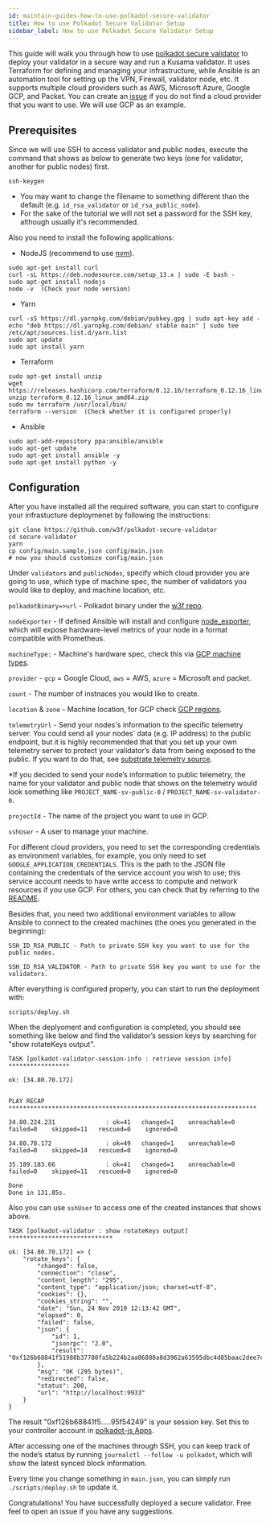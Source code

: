 ```yaml
---
id: maintain-guides-how-to-use-polkadot-secure-validator
title: How to use Polkadot Secure Validator Setup
sidebar_label: How to use Polkadot Secure Validator Setup
---
```


This guide will walk you through how to use
[polkadot secure validator](https://github.com/w3f/polkadot-secure-validator) to deploy your
validator in a secure way and run a Kusama validator. It uses Terraform for defining and managing
your infrastructure, while Ansible is an automation tool for setting up the VPN, Firewall,
validator node, etc. It supports multiple cloud providers such as AWS, Microsoft Azure, Google GCP,
and Packet. You can create an [issue](https://github.com/w3f/polkadot-secure-validator/issues) if
you do not find a cloud provider that you want to use. We will use GCP as an example.

## Prerequisites
Since we will use SSH to access validator and public nodes, execute the command that shows as below
to generate two keys (one for validator, another for public nodes) first.

```
ssh-keygen
```

- You may want to change the filename to something different than the default (e.g.
  `id_rsa_validator` or `id_rsa_public_node`).
- For the sake of the tutorial we will not set a password for the SSH key, although usually it's
  recommended.

Also you need to install the following applications:

- NodeJS (recommend to use [nvm](https://github.com/nvm-sh/nvm)).
```
sudo apt-get install curl
curl -sL https://deb.nodesource.com/setup_13.x | sudo -E bash -
sudo apt-get install nodejs
node -v  (Check your node version)
```
- Yarn
```
curl -sS https://dl.yarnpkg.com/debian/pubkey.gpg | sudo apt-key add -
echo "deb https://dl.yarnpkg.com/debian/ stable main" | sudo tee /etc/apt/sources.list.d/yarn.list
sudo apt update
sudo apt install yarn
```
- Terraform
```
sudo apt-get install unzip
wget https://releases.hashicorp.com/terraform/0.12.16/terraform_0.12.16_linux_amd64.zip
unzip terraform_0.12.16_linux_amd64.zip
sudo mv terraform /usr/local/bin/
terraform --version  (Check whether it is configured properly)
```
- Ansible
```
sudo apt-add-repository ppa:ansible/ansible
sudo apt-get update
sudo apt-get install ansible -y
sudo apt-get install python -y
```

## Configuration

After you have installed all the required software, you can start to configure your infrastucture
deploymenet by following the instructions:

```
git clone https://github.com/w3f/polkadot-secure-validator
cd secure-validator
yarn
cp config/main.sample.json config/main.json
# now you should customize config/main.json
```

Under `validators` and `publicNodes`, specify which cloud provider you are going to use, which type
of machine spec, the number of validators you would like to deploy, and machine location, etc.

`polkadotBinary=>url` - Polkadot binary under the
[w3f repo](https://github.com/w3f/polkadot/releases).

`nodeExporter` - If defined Ansible will install and configure
[node_exporter](https://github.com/prometheus/node_exporter), which will expose hardware-level
metrics of your node in a format compatible with Prometheus.

`machineType:` - Machine's hardware spec, check this via
[GCP machine types](https://cloud.google.com/compute/docs/machine-types).

`provider` - `gcp` = Google Cloud, `aws` = AWS, `azure` = Microsoft and packet.

`count` - The number of instnaces you would like to create.

`location` & `zone` - Machine location, for GCP check
[GCP regions](https://cloud.google.com/compute/docs/regions-zones/).

`telemetryUrl` - Send your nodes's information to the specific telemetry server. You could send all
your nodes' data (e.g. IP address) to the public endpoint, but it is highly recommended that that
you set up your own telemetry server to protect your validator’s data from being exposed to the
public. If you want to do that, see
[substrate telemetry source](https://github.com/paritytech/substrate-telemetry).

\*If you decided to send your node’s information to public telemetry, the name for your validator
and public node that shows on the telemetry would look something like
`PROJECT_NAME-sv-public-0` / `PROJECT_NAME-sv-validator-0`.

`projectId` - The name of the project you want to use in GCP.

`sshUser` - A user to manage your machine.

For different cloud providers, you need to set the corresponding credentials as environment
variables, for example, you only need to set `GOOGLE_APPLICATION_CREDENTIALS`. This is the path to
the JSON file containing the credentials of the service account you wish to use; this service
account needs to have write access to compute and network resources if you use GCP. For others, you
can check that by referring to the
[README](https://github.com/w3f/polkadot-secure-validator#prerequisites).

Besides that, you need two additional environment variables to allow Ansible to connect to the
created machines (the ones you generated in the beginning):

```
SSH_ID_RSA_PUBLIC - Path to private SSH key you want to use for the public nodes.

SSH_ID_RSA_VALIDATOR - Path to private SSH key you want to use for the validators.
```

After everything is configured properly, you can start to run the deployment with:

```
scripts/deploy.sh
```

When the deplyoment and configuration is completed, you should see something like below and find
the validator’s session keys by searching for "show rotateKeys output".

```
TASK [polkadot-validator-session-info : retrieve session info] *****************

ok: [34.80.70.172]


PLAY RECAP *********************************************************************

34.80.224.231              : ok=41   changed=1    unreachable=0    failed=0    skipped=11   rescued=0    ignored=0

34.80.70.172               : ok=49   changed=1    unreachable=0    failed=0    skipped=14   rescued=0    ignored=0

35.189.183.66              : ok=41   changed=1    unreachable=0    failed=0    skipped=11   rescued=0    ignored=0

Done
Done in 131.85s.
```

Also you can use `sshUser` to access one of the created instances that shows above.

```
TASK [polkadot-validator : show rotateKeys output] *****************************

ok: [34.80.70.172] => {
    "rotate_keys": {
        "changed": false,
        "connection": "close",
        "content_length": "295",
        "content_type": "application/json; charset=utf-8",
        "cookies": {},
        "cookies_string": "",
        "date": "Sun, 24 Nov 2019 12:13:42 GMT",
        "elapsed": 0,
        "failed": false,
        "json": {
            "id": 1,
            "jsonrpc": "2.0",
            "result": "0xf126b68841f51988b37780fa5b224b2aa86888a8d3962a63595dbc4d85baac2dee7c9900c8ddfad1991a8884e58273f06d5c1dbfc3dc6000c037185ccead9d692a3b3396cdd7e2def520682d65ad7e8ca234fb17630b428752e6150462998b4362a2b7e201657c8084ae8215bd142458ccd69506d08b18925dc897fb95f54249"
        },
        "msg": "OK (295 bytes)",
        "redirected": false,
        "status": 200,
        "url": "http://localhost:9933"
    }
}
```

The result "0xf126b68841f5…..95f54249" is your session key. Set this to your controller account in
[polkadot-js Apps](https://polkadot.js.org/apps/#/staking/actions).

After accessing one of the machines through SSH, you can keep track of the node’s status by running
`journalctl --follow -u polkadot`, which will show the latest synced block information.

Every time you change something in `main.json`, you can simply run `./scripts/deploy.sh` to update
it.

Congratulations! You have successfully deployed a secure validator. Free feel to open an issue if
you have any suggestions.
